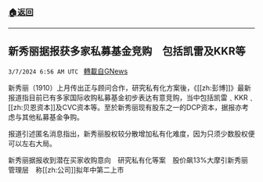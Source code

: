 ###  [:house:返回](README.md)
---


## 新秀丽据报获多家私募基金竞购　包括凯雷及KKR等
`3/7/2024 6:56 AM UTC ` [轉載自GNews](https://gnews.org/articles/2373168)

新秀丽（1910）上月传出正与顾问合作，研究私有化方案後，《[[zh:彭博]]》最新报道指目前已有多家国际收购私募基金初步表达有意竞购，当中包括凯雷﹑KKR﹑[[zh:贝恩资本]]及CVC资本等。至於新秀丽现有股东之一的DCP资本，据报亦考虑与其他私募基金争购。

报道引述匿名消息指出，新秀丽股权较分散增加私有化难度，因为只须少数股权便可以左右大局。

新秀丽据报收到潜在买家收购意向　研究私有化等案　股价飙13%大摩引新秀丽管理层　称[[zh:公司]]拟年中第二上市
